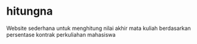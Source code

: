 # hitungna
Website sederhana untuk menghitung nilai akhir mata kuliah berdasarkan persentase kontrak perkuliahan mahasiswa
